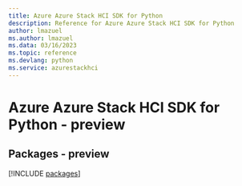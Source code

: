 ```yaml
---
title: Azure Azure Stack HCI SDK for Python
description: Reference for Azure Azure Stack HCI SDK for Python
author: lmazuel
ms.author: lmazuel
ms.data: 03/16/2023
ms.topic: reference
ms.devlang: python
ms.service: azurestackhci
---
```

# Azure Azure Stack HCI SDK for Python - preview
## Packages - preview
[!INCLUDE [packages](azure-stack-hci-index.md)]
